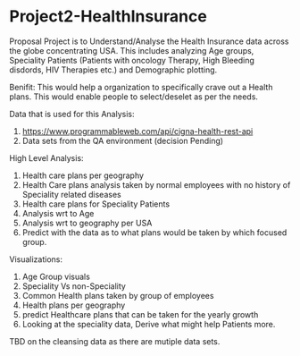 # Project2-HealthInsurance

Proposal
Project is to Understand/Analyse the Health Insurance data across the globe concentrating USA. This includes analyzing Age groups, Speciality Patients (Patients with oncology Therapy, High Bleeding disdords, HIV Therapies etc.) and Demographic plotting.

Benifit: This would help a organization to specifically crave out a Health plans. This would enable people to select/deselet as per the needs. 

Data that is used for this Analysis:
1. https://www.programmableweb.com/api/cigna-health-rest-api
2. Data sets from the QA environment (decision Pending)

High Level Analysis:
1. Health care plans per geography
2. Health Care plans analysis taken by normal employees with no history of Speciality related diseases
3. Health care plans for Speciality Patients
4. Analysis wrt to Age
5. Analysis wrt to geography per USA
6. Predict with the data as to what plans would be taken by which focused group.

Visualizations:
1. Age Group visuals
2. Speciality Vs non-Speciality
3. Common Health plans taken by group of employees
4. Health plans per geography
5. predict Healthcare plans that can be taken for the yearly growth
6. Looking at the speciality data, Derive what might help Patients more.

TBD on the cleansing data as there are mutiple data sets.